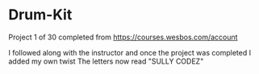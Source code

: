 # Drum-Kit
Project 1 of 30 completed from https://courses.wesbos.com/account

I followed along with the instructor and once the project was completed I added my own twist
The letters now read "SULLY CODEZ"